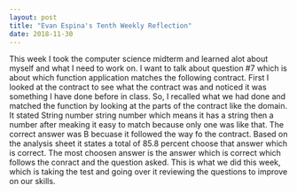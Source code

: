 ```yaml
---
layout: post
title: "Evan Espina's Tenth Weekly Reflection"
date: 2018-11-30
---
```

This week I took the computer science midterm and learned alot about myself and what I need to work on. I want to talk about question #7 which is about which function application matches the following contract. First I looked at the contract to see what the contract was and noticed it was something I have done before in class. So, I recalled what we had done and matched the function by looking at the parts of the contract like the domain. It stated String number string number which means it has a string then a number after meaking it easy to match because only one was like that. The correct answer was B becuase it followed the way fo the contract. Based on the analysis sheet it states a total of 85.8 percent choose that answer which is correct. The most choosen answer is the answer which is correct which follows the conract and the question asked. This is what we did this week, which is taking the test and going over it reviewing the questions to improve on our skills.
